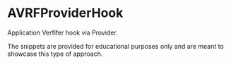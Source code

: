# AVRFProviderHook
Application Verfifer hook via Provider.

The snippets are provided for educational purposes only and are meant to showcase this type of approach.